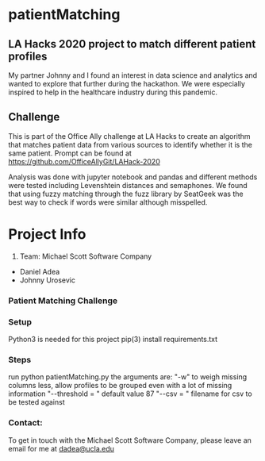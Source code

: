 # patientMatching
## LA Hacks 2020 project to match different patient profiles

My partner Johnny and I found an interest in data science and analytics and wanted to explore that further during the hackathon. We were especially inspired to help in the healthcare industry during this pandemic. 

## Challenge
This is part of the Office Ally challenge at LA Hacks to create an algorithm that matches patient data from various sources to identify whether it is the same patient.
Prompt can be found at https://github.com/OfficeAllyGit/LAHack-2020

Analysis was done with jupyter notebook and pandas and different methods were tested including Levenshtein distances and semaphones. 
We found that using fuzzy matching through the fuzz library by SeatGeek was the best way to check if words were similar although misspelled. 

# Project Info
1) Team: Michael Scott Software Company
- Daniel Adea
- Johnny Urosevic
### Patient Matching Challenge
### Setup
Python3 is needed for this project
pip(3) install requirements.txt

### Steps
run python patientMatching.py 
the arguments are:
 "-w" to weigh missing columns less, allow profiles to be grouped even with a lot of missing information
"--threshold = <int>" default value 87
 "--csv = <str>" filename for csv to be tested against

### Contact:
To get in touch with the Michael Scott Software Company, please leave an email for me at dadea@ucla.edu









